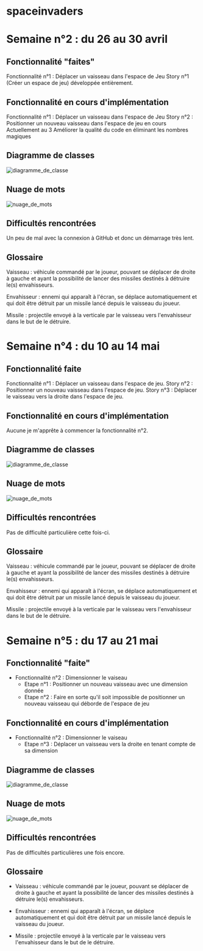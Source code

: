 # spaceinvaders

# Semaine n°2 : du 26 au 30 avril
## Fonctionnalité "faites"
Fonctionnalité n°1 : Déplacer un vaisseau dans l'espace de Jeu
Story n°1 (Créer un espace de jeu) développée entièrement.

## Fonctionnalité en cours d'implémentation
Fonctionnalité n°1 : Déplacer un vaisseau dans l'espace de Jeu
Story n°2 : Positionner un nouveau vaisseau dans l'espace de jeu
en cours 
Actuellement au 3 Améliorer la qualité du code en éliminant les nombres magiques

## Diagramme de classes
![diagramme_de_classe](https://user-images.githubusercontent.com/81257931/117127122-ff518200-ad9b-11eb-869d-722c53ddc81b.png)

## Nuage de mots
![nuage_de_mots](https://user-images.githubusercontent.com/81257931/117127162-08daea00-ad9c-11eb-98ab-e762241f9bca.png)

## Difficultés rencontrées
Un peu de mal avec la connexion à GitHub et donc un démarrage très lent.

## Glossaire
Vaisseau : véhicule commandé par le joueur, pouvant se déplacer de droite à gauche et ayant la possibilité de lancer des missiles destinés à détruire le(s) envahisseurs.

Envahisseur : ennemi qui apparaît à l'écran, se déplace automatiquement et qui doit être détruit par un missile lancé depuis le vaisseau du joueur.

Missile : projectile envoyé à la verticale par le vaisseau vers l'envahisseur dans le but de le détruire.


# Semaine n°4 : du 10 au 14 mai
## Fonctionnalité faite
Fonctionnalité n°1 : Déplacer un vaisseau dans l'espace de jeu.
Story n°2 : Positionner un nouveau vaisseau dans l'espace de jeu.
Story n°3 : Déplacer le vaisseau vers la droite dans l'espace de jeu.

## Fonctionnalité en cours d'implémentation
Aucune je m'apprête à commencer la fonctionnalité n°2.

## Diagramme de classes
![diagramme_de_classe](https://user-images.githubusercontent.com/81257931/118559540-5bd37a80-b768-11eb-8806-44101f60fab8.png)

## Nuage de mots
![nuage_de_mots](https://user-images.githubusercontent.com/81257931/118559549-5d9d3e00-b768-11eb-9546-c97c47306dda.png)

## Difficultés rencontrées
Pas de difficulté particulière cette fois-ci.

## Glossaire
Vaisseau : véhicule commandé par le joueur, pouvant se déplacer de droite à gauche et ayant la possibilité de lancer des missiles destinés à détruire le(s) envahisseurs.

Envahisseur : ennemi qui apparaît à l'écran, se déplace automatiquement et qui doit être détruit par un missile lancé depuis le vaisseau du joueur.

Missile : projectile envoyé à la verticale par le vaisseau vers l'envahisseur dans le but de le détruire.



# Semaine n°5 : du 17 au 21 mai
## Fonctionnalité "faite"
- Fonctionnalité n°2 : Dimensionner le vaiseau
  - Etape n°1 : Positionner un nouveau vaisseau avec une dimension donnée
  - Etape n°2 : Faire en sorte qu'il soit impossible de positionner un nouveau vaisseau qui déborde de l'espace de jeu

## Fonctionnalité en cours d'implémentation
- Fonctionnalité n°2 : Dimensionner le vaiseau
  - Etape n°3 : Déplacer un vaisseau vers la droite en tenant compte de sa dimension

## Diagramme de classes
![diagramme_de_classe](https://user-images.githubusercontent.com/81257931/119630364-2cc7a380-be0f-11eb-9c62-c561882a24ad.png)

## Nuage de mots
![nuage_de_mots](https://user-images.githubusercontent.com/81257931/119630407-36e9a200-be0f-11eb-8008-cfc70bba01d1.png)

## Difficultés rencontrées
Pas de difficultés particulières une fois encore.

## Glossaire
- Vaisseau : véhicule commandé par le joueur, pouvant se déplacer de droite à gauche et ayant la possibilité de lancer des missiles destinés à détruire le(s) envahisseurs.

- Envahisseur : ennemi qui apparaît à l'écran, se déplace automatiquement et qui doit être détruit par un missile lancé depuis le vaisseau du joueur.

- Missile : projectile envoyé à la verticale par le vaisseau vers l'envahisseur dans le but de le détruire.
